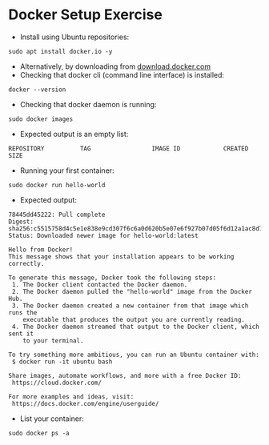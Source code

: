 # Docker Setup Exercise #

* Install using Ubuntu repositories:
```
sudo apt install docker.io -y
```
* Alternatively, by downloading from <a href="latest version from download.docker.com" target="_blank">download.docker.com</a>
* Checking that docker cli (command line interface) is installed:
```
docker --version
```
* Checking that docker daemon is running:
```
sudo docker images
```
* Expected output is an empty list:  
```
REPOSITORY          TAG                 IMAGE ID            CREATED             SIZE

```
* Running your first container:
```
sudo docker run hello-world
```
* Expected output:
```
78445dd45222: Pull complete
Digest: sha256:c5515758d4c5e1e838e9cd307f6c6a0d620b5e07e6f927b07d05f6d12a1ac8d7
Status: Downloaded newer image for hello-world:latest

Hello from Docker!
This message shows that your installation appears to be working correctly.

To generate this message, Docker took the following steps:
 1. The Docker client contacted the Docker daemon.
 2. The Docker daemon pulled the "hello-world" image from the Docker Hub.
 3. The Docker daemon created a new container from that image which runs the
    executable that produces the output you are currently reading.
 4. The Docker daemon streamed that output to the Docker client, which sent it
    to your terminal.

To try something more ambitious, you can run an Ubuntu container with:
 $ docker run -it ubuntu bash

Share images, automate workflows, and more with a free Docker ID:
 https://cloud.docker.com/

For more examples and ideas, visit:
 https://docs.docker.com/engine/userguide/
```
* List your container:
```
sudo docker ps -a
```
